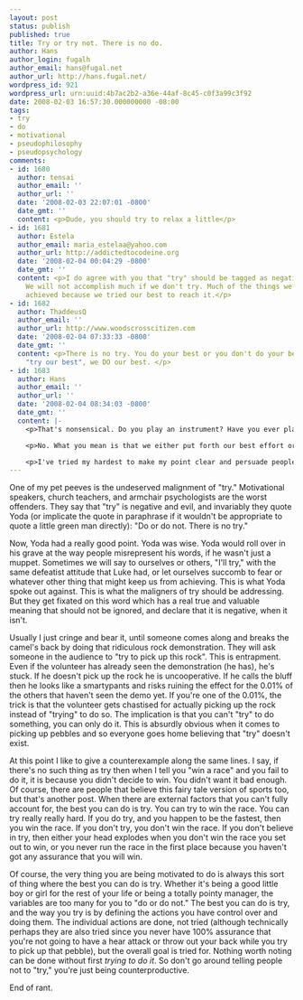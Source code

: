 ```yaml
---
layout: post
status: publish
published: true
title: Try or try not. There is no do.
author: Hans
author_login: fugalh
author_email: hans@fugal.net
author_url: http://hans.fugal.net/
wordpress_id: 921
wordpress_url: urn:uuid:4b7ac2b2-a36e-44af-8c45-c0f3a99c3f92
date: 2008-02-03 16:57:30.000000000 -08:00
tags:
- try
- do
- motivational
- pseudophilosophy
- pseudopsychology
comments:
- id: 1680
  author: tensai
  author_email: ''
  author_url: ''
  date: '2008-02-03 22:07:01 -0800'
  date_gmt: ''
  content: <p>Dude, you should try to relax a little</p>
- id: 1681
  author: Estela
  author_email: maria_estelaa@yahoo.com
  author_url: http://addictedtocodeine.org
  date: '2008-02-04 00:04:29 -0800'
  date_gmt: ''
  content: <p>I do agree with you that "try" should be tagged as negative or evil.
    We will not accomplish much if we don't try. Much of the things we achieve, we
    achieved because we tried our best to reach it.</p>
- id: 1682
  author: ThaddeusQ
  author_email: ''
  author_url: http://www.woodscrosscitizen.com
  date: '2008-02-04 07:33:33 -0800'
  date_gmt: ''
  content: <p>There is no try. You do your best or you don't do your best. We don't
    "try our best", we DO our best. </p>
- id: 1683
  author: Hans
  author_email: ''
  author_url: ''
  date: '2008-02-04 08:34:03 -0800'
  date_gmt: ''
  content: |-
    <p>That's nonsensical. Do you play an instrument? Have you ever played a piece perfectly once and been unable to duplicate the performance (without substantially more practice)? I have, it happens all the time. If you're trying to do your best, sometimes you do better than other times. Your best is playing the piece perfectly—you know you can because you have done it. So when you don't play it perfectly the next time, are you then not doing your best?</p>

    <p>No. What you mean is that we either put forth our best effort or we do not. I can agree with this. According to my dictionary, that means we either try or we do not.</p>

    <p>I've tried my hardest to make my point clear and persuade people to <em>try</em>, and if I fail it's not because I didn't <em>do</em>. <code>:-)</code></p>
---
```

<p>One of my pet peeves is the undeserved malignment of "try." Motivational speakers, church teachers, and armchair psychologists are the worst offenders. They say that "try" is negative and evil, and invariably they quote Yoda (or implicate the quote in paraphrase if it wouldn't be appropriate to quote a little green man directly): "Do or do not. There is no try."</p>

<p>Now, Yoda had a really good point. Yoda was wise. Yoda would roll over in his grave at the way people misrepresent his words, if he wasn't just a muppet. Sometimes we will say to ourselves or others, "I'll try," with the same defeatist attitude that Luke had, or let ourselves succomb to fear or whatever other thing that might keep us from achieving. This is what Yoda spoke out against. This is what the maligners of try should be addressing. But they get fixated on this word which has a real true and valuable meaning that should not be ignored, and declare that it is negative, when it isn't.</p>

<p>Usually I just cringe and bear it, until someone comes along and breaks the camel's back by doing that ridiculous rock demonstration. They will ask someone in the audience to "try to pick up this rock". This is entrapment. Even if the volunteer has already seen the demonstration (he has), he's stuck. If he doesn't pick up the rock he is uncooperative. If he calls the bluff then he looks like a smartypants and risks ruining the effect for the 0.01% of the others that haven't seen the demo yet. If you're one of the 0.01%, the trick is that the volunteer gets chastised for actually picking up the rock instead of "trying" to do so. The implication is that you can't "try" to do something, you can only do it. This is absurdly obvious when it comes to picking up pebbles and so everyone goes home believing that "try" doesn't exist.</p>

<p>At this point I like to give a counterexample along the same lines. I say, if there's no such thing as try then when I tell you "win a race" and you fail to do it, it is because you didn't decide to win. You didn't want it bad enough. Of course, there are people that believe this fairy tale version of sports too, but that's another post. When there are external factors that you can't fully account for, the best you can do is try. You can try to win the race. You can try really really hard. If you do try, and you happen to be the fastest, then you win the race. If you don't try, you don't win the race. If you don't believe in try, then either your head explodes when you don't win the race you set out to win, or you never run the race in the first place because you haven't got any assurance that you will win. </p>

<p>Of course, the very thing you are being motivated to do is always this sort of thing where the best you can do is try. Whether it's being a good little boy or girl for the rest of your life or being a totally pointy manager, the variables are too many for you to "do or do not." The best you can do is try, and the way you try is by defining the actions you have control over and doing them. The individual actions are done, not tried (although technically perhaps they are also tried since you never have 100% assurance that you're not going to have a hear attack or throw out your back while you try to pick up that pebble), but the overall goal is tried for. Nothing worth noting can be done without first <em>trying to do it</em>. So don't go around telling people not to "try," you're just being counterproductive. </p>

<p>End of rant.</p>
